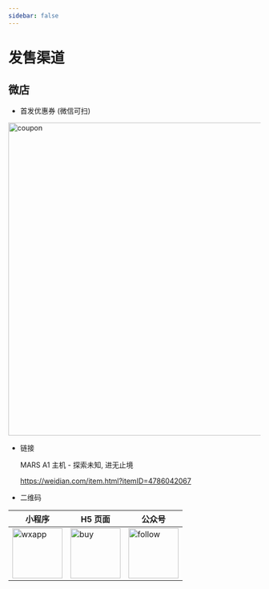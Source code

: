 ```yaml
---
sidebar: false
---
```


# 发售渠道

## 微店

- 首发优惠券 (微信可扫)

<img alt="coupon" height="625px" src="/images/sell/coupon_100pcs_5.30.png">

- 链接

  MARS A1 主机 - 探索未知, 进无止境

  https://weidian.com/item.html?itemID=4786042067

- 二维码

| 小程序                                                        | H5 页面                                                   | 公众号                                                          |
| ------------------------------------------------------------- | --------------------------------------------------------- | --------------------------------------------------------------- |
| <img alt="wxapp" width ="100px" src="/images/sell/wxapp.jpg"> | <img alt="buy" width ="100px" src="/images/sell/buy.png"> | <img alt="follow" width ="100px" src="/images/sell/follow.jpg"> |
